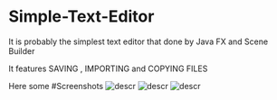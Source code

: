 # Simple-Text-Editor
It is probably the simplest text editor that done by Java FX and Scene Builder

It features SAVING , IMPORTING and COPYING FILES


Here some #Screenshots
![descr](https://imgur.com/FUjnjTl.png)
![descr](https://imgur.com/EGrZMLV.png)
![descr](https://imgur.com/dzIPw3V.png)
